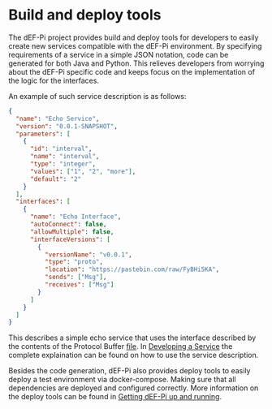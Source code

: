 # Build and deploy tools

The dEF-Pi project provides build and deploy tools for developers to easily create new services compatible with the dEF-Pi environment. By specifying requirements of a service in a simple JSON notation, code can be generated for both Java and Python. This relieves developers from worrying about the dEF-Pi specific code and keeps focus on the implementation of the logic for the interfaces.

An example of such service description is as follows:
```JSON
{
  "name": "Echo Service",
  "version": "0.0.1-SNAPSHOT",
  "parameters": [
  	{
  	  "id": "interval",
  	  "name": "interval",
  	  "type": "integer",
  	  "values": ["1", "2", "more"],
  	  "default": "2"
  	}
  ],
  "interfaces": [
    {
      "name": "Echo Interface",
      "autoConnect": false,
      "allowMultiple": false,
      "interfaceVersions": [
        {
          "versionName": "v0.0.1",
          "type": "proto",
          "location": "https://pastebin.com/raw/FyBHi5KA",
          "sends": ["Msg"],
          "receives": ["Msg"]
        }
      ]
    }
  ]
}

```

This describes a simple echo service that uses the interface described by the contents of the Protocol Buffer [file](https://pastebin.com/raw/FyBHi5KA). In [Developing a Service](../developing-a-service.md) the complete explaination can be found on how to use the service description.

Besides the code generation, dEF-Pi also provides deploy tools to easily deploy a test environment via docker-compose. Making sure that all dependencies are deployed and configured correctly. More information on the deploy tools can be found in [Getting dEF-Pi up and running](../getting-def-pi-up-and-running.html). 
